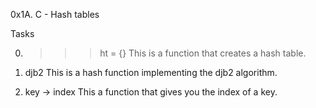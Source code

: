 0x1A. C - Hash tables

Tasks


0. >>> ht = {}
This is a function that creates a hash table.

1. djb2
This is a hash function implementing the djb2 algorithm.

2. key -> index
This a function that gives you the index of a key.

